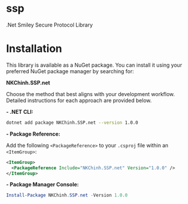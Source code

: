 # ssp

.Net Smiley Secure Protocol Library

# Installation

This library is available as a NuGet package. You can install it using your preferred NuGet package manager by searching for:

**NKChinh.SSP.net**

Choose the method that best aligns with your development workflow. Detailed instructions for each approach are provided below.

**- .NET CLI:**

   ```bash
   dotnet add package NKChinh.SSP.net --version 1.0.0
   ```

**- Package Reference:**

   Add the following `<PackageReference>` to your `.csproj` file within an `<ItemGroup>`:

   ```xml
   <ItemGroup>
     <PackageReference Include="NKChinh.SSP.net" Version="1.0.0" />
   </ItemGroup>
   ```
**- Package Manager Console:**

   ```powershell
   Install-Package NKChinh.SSP.net -Version 1.0.0
   ```
